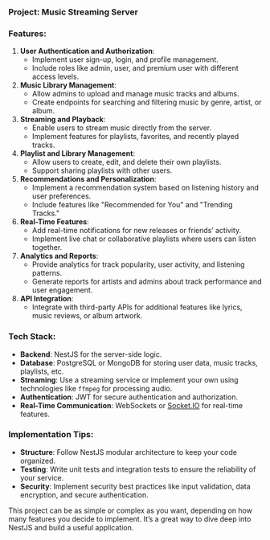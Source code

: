 ### **Project: Music Streaming Server**

### **Features:**

1. **User Authentication and Authorization**:
   - Implement user sign-up, login, and profile management.
   - Include roles like admin, user, and premium user with different access levels.
2. **Music Library Management**:
   - Allow admins to upload and manage music tracks and albums.
   - Create endpoints for searching and filtering music by genre, artist, or album.
3. **Streaming and Playback**:
   - Enable users to stream music directly from the server.
   - Implement features for playlists, favorites, and recently played tracks.
4. **Playlist and Library Management**:
   - Allow users to create, edit, and delete their own playlists.
   - Support sharing playlists with other users.
5. **Recommendations and Personalization**:
   - Implement a recommendation system based on listening history and user preferences.
   - Include features like "Recommended for You" and "Trending Tracks."
6. **Real-Time Features**:
   - Add real-time notifications for new releases or friends’ activity.
   - Implement live chat or collaborative playlists where users can listen together.
7. **Analytics and Reports**:
   - Provide analytics for track popularity, user activity, and listening patterns.
   - Generate reports for artists and admins about track performance and user engagement.
8. **API Integration**:
   - Integrate with third-party APIs for additional features like lyrics, music reviews, or album artwork.

### **Tech Stack:**

- **Backend**: NestJS for the server-side logic.
- **Database**: PostgreSQL or MongoDB for storing user data, music tracks, playlists, etc.
- **Streaming**: Use a streaming service or implement your own using technologies like `ffmpeg` for processing audio.
- **Authentication**: JWT for secure authentication and authorization.
- **Real-Time Communication**: WebSockets or [Socket.IO](http://socket.io/) for real-time features.

### **Implementation Tips:**

- **Structure**: Follow NestJS modular architecture to keep your code organized.
- **Testing**: Write unit tests and integration tests to ensure the reliability of your service.
- **Security**: Implement security best practices like input validation, data encryption, and secure authentication.

This project can be as simple or complex as you want, depending on how many features you decide to implement. It’s a great way to dive deep into NestJS and build a useful application.
